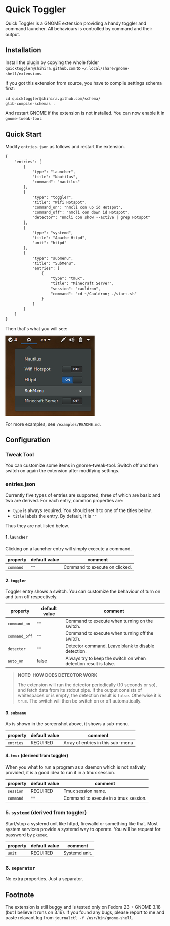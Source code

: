 # Quick Toggler

Quick Toggler is a GNOME extension providing a handy toggler and command
launcher. All behaviours is controlled by command and their output.

## Installation

Install the plugin by copying the whole folder `quicktoggler@shihira.github.com`
to `~/.local/share/gnome-shell/extensions`.

If you got this extension from source, you have to compile settings schema
first:

```
cd quicktoggler@shihira.github.com/schema/
glib-compile-schemas .
```

And restart GNOME if the extension is not installed. You can now enable it in
`gnome-tweak-tool`.

## Quick Start

Modify `entries.json` as follows and restart the extension.

```
{
    "entries": [
        {
            "type": "launcher",
            "title": "Nautilus",
            "command": "nautilus"
        },
        {
            "type": "toggler",
            "title": "Wifi Hotspot",
            "command_on": "nmcli con up id Hotspot",
            "command_off": "nmcli con down id Hotspot",
            "detector": "nmcli con show --active | grep Hotspot"
        },
        {
            "type": "systemd",
            "title": "Apache Httpd",
            "unit": "httpd"
        },
        {
            "type": "submenu",
            "title": "SubMenu",
            "entries": [
                {
                    "type": "tmux",
                    "title": "Minecraft Server",
                    "session": "cauldron",
                    "command": "cd ~/Cauldron; ./start.sh"
                }
            ]
        }
    ]
}
```

Then that's what you will see:

![screenshot-1](https://raw.githubusercontent.com/Shihira/gnome-extension-quicktoggler/master/examples/screenshot-1.png)

For more examples, see `/examples/README.md`.

## Configuration

### Tweak Tool

You can customize some items in gnome-tweak-tool. Switch off and then switch on
again the extension after modifying settings.

### entries.json

Currently five types of entries are supported, three of which are basic and two
are derived. For each entry, common properties are:

- `type` is always required. You should set it to one of the titles below.
- `title` labels the entry. By default, it is `""`

Thus they are not listed below.

#### 1. `launcher`

Clicking on a launcher entry will simply execute a command. 

| property | default value | comment |
|----------|---------------|---------|
| `command` | `""` | Command to execute on clicked. |

#### 2. `toggler`

Toggler entry shows a switch. You can customize the behaviour of turn on and
turn off respectively.

| property | default value | comment |
|----------|---------------|---------|
| `command_on` | `""` | Command to execute when turning on the switch. |
| `command_off` | `""` | Command to execute when turning off the switch. |
| `detector` | `""` | Detector command. Leave blank to disable detection. |
| `auto_on` | false | Always try to keep the switch on when detection result is false. |

> __NOTE: HOW DOES DETECTOR WORK__
>
> The extension will run the detector periodically (10 seconds or so), and fetch
> data from its stdout pipe. If the output consists of whitespaces or is empty,
> the detection result is `false`. Otherwise it is `true`. The switch will then
> be switch on or off automatically.

#### 3. `submenu`

As is shown in the screenshot above, it shows a sub-menu.

| property | default value | comment |
|----------|---------------|---------|
| `entries` | REQUIRED | Array of entries in this sub-menu |

#### 4. `tmux` (derived from toggler)

When you what to run a program as a daemon which is not natively provided, it is
a good idea to run it in a tmux session.

| property | default value | comment |
|----------|---------------|---------|
| `session` | REQUIRED | Tmux session name. |
| `command` | `""` | Command to execute in a tmux session. |

### 5. `systemd` (derived from toggler)

Start/stop a systemd unit like httpd, firewalld or something like that. Most
system services provide a systemd way to operate. You will be request for
password by `pkexec`.

| property | default value | comment |
|----------|---------------|---------|
| `unit` | REQUIRED | Systemd unit. |

### 6. `separator`

No extra properties. Just a separator.

## Footnote

The extension is still buggy and is tested only on Fedora 23 + GNOME 3.18 (but I
believe it runs on 3.16). If you found any bugs, please report to me and paste
relavant log from `journalctl -f /usr/bin/gnome-shell`.

